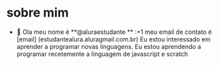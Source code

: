 # sobre mim
- 👋 Ola meu nome é **@aluraestudante **
:+1 meu email de contato é [email] (estudantealura.aluragmail.com.br)
Eu estou interessado em aprender a programar novas linguagens.
Eu estou aprendendo a programar recetemente a linguagem de javascript e scratch


